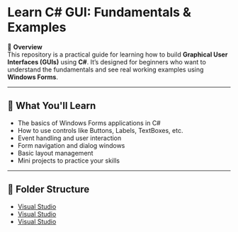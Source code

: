 ﻿# Learn C# GUI: Fundamentals & Examples

🎯 **Overview**  
This repository is a practical guide for learning how to build **Graphical User Interfaces (GUIs)** using **C#**. It’s designed for beginners who want to understand the fundamentals and see real working examples using **Windows Forms**.

---

## 📘 What You'll Learn

- The basics of Windows Forms applications in C#
- How to use controls like Buttons, Labels, TextBoxes, etc.
- Event handling and user interaction
- Form navigation and dialog windows
- Basic layout management
- Mini projects to practice your skills

---

## 🧱 Folder Structure
- [Visual Studio](https://visualstudio.microsoft.com/) 
- [Visual Studio](https://visualstudio.microsoft.com/) 
- [Visual Studio](https://visualstudio.microsoft.com/) 


